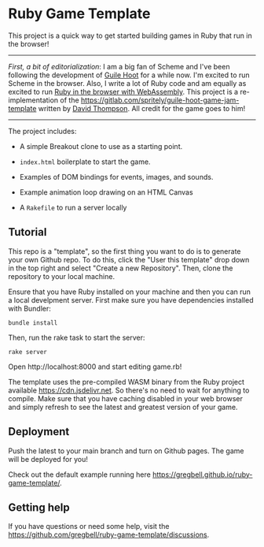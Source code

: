 # Ruby Game Template

This project is a quick way to get started building games in Ruby that run in the browser!

---

*First, a bit of editorialization*: I am a big fan of Scheme and I've been following the development
of [Guile Hoot](https://spritely.institute/hoot/) for a while now. I'm excited to run Scheme in the
browser. Also, I write a lot of Ruby code and am equally as excited to run [Ruby in the browser with
WebAssembly](https://github.com/ruby/ruby.wasm). This project is a re-implementation of the
https://gitlab.com/spritely/guile-hoot-game-jam-template written by [David
Thompson](https://dthompson.us). All credit for the game goes to him!

---

The project includes:

* A simple Breakout clone to use as a starting point.

* `index.html` boilerplate to start the game.

* Examples of DOM bindings for events, images, and sounds.

* Example animation loop drawing on an HTML Canvas

* A `Rakefile` to run a server locally

## Tutorial

This repo is a "template", so the first thing you want to do is to generate your own Github repo. To
do this, click the "User this template" drop down in the top right and select "Create a new
Repository". Then, clone the repository to your local machine.

Ensure that you have Ruby installed on your machine and then you can run a local develpment
server. First make sure you have dependencies installed with Bundler:

```
bundle install
```

Then, run the rake task to start the server:

```
rake server
```

Open http://localhost:8000 and start editing game.rb!

The template uses the pre-compiled WASM binary from the Ruby project available
https://cdn.jsdelivr.net. So there's no need to wait for anything to compile. Make sure that you
have caching disabled in your web browser and simply refresh to see the latest and greatest version
of your game.

## Deployment

Push the latest to your main branch and turn on Github pages. The game will be deployed for you!

Check out the default example running here https://gregbell.github.io/ruby-game-template/.

## Getting help

If you have questions or need some help, visit the
https://github.com/gregbell/ruby-game-template/discussions.
